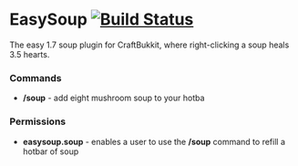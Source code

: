 # EasySoup [![Build Status](https://travis-ci.org/Aerouk/EasySoup.png)](https://travis-ci.org/Aerouk/EasySoup "Build Page")

The easy 1.7 soup plugin for CraftBukkit, where right-clicking a soup heals 3.5 hearts.

### Commands
- **/soup** - add eight mushroom soup to your hotba

### Permissions
- **easysoup.soup** - enables a user to use the **/soup** command to refill a hotbar of soup
